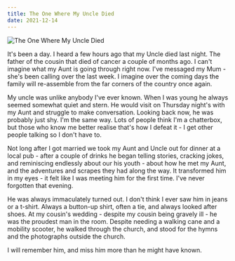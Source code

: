 ```yaml
---
title: The One Where My Uncle Died
date: 2021-12-14
---
```


![The One Where My Uncle Died](https://source.unsplash.com/gp8BLyaTaA0/1600x900)


It's been a day. I heard a few hours ago that my Uncle died last night. The father of the cousin that died of cancer a couple of months ago. I can't imagine what my Aunt is going through right now. I've messaged my Mum - she's been calling over the last week. I imagine over the coming days the family will re-assemble from the far corners of the country once again.


My uncle was unlike anybody I've ever known. When I was young he always seemed somewhat quiet and stern. He would visit on Thursday night's with my Aunt and struggle to make conversation. Looking back now, he was probably just shy. I'm the same way. Lots of people think I'm a chatterbox, but those who know me better realise that's how I defeat it - I get other people talking so I don't have to.


Not long after I got married we took my Aunt and Uncle out for dinner at a local pub - after a couple of drinks he began telling stories, cracking jokes, and reminiscing endlessly about our his youth - about how he met my Aunt, and the adventures and scrapes they had along the way. It transformed him in my eyes - it felt like I was meeting him for the first time. I've never forgotten that evening.


He was always immaculately turned out. I don't think I ever saw him in jeans or a t-shirt. Always a button-up shirt, often a tie, and always looked after shoes. At my cousin's wedding - despite my cousin being gravely ill - he was the proudest man in the room. Despite needing a walking cane and a mobility scooter, he walked through the church, and stood for the hymns and the photographs outside the church.


I will remember him, and miss him more than he might have known.

